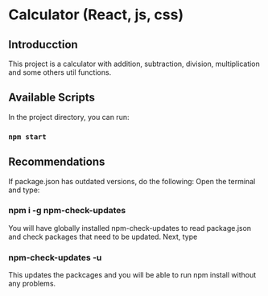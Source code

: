 # Calculator (React, js, css)

## Introducction

This project is a calculator with addition, subtraction, division, multiplication and some
others util functions.

## Available Scripts

In the project directory, you can run:

### `npm start`

## Recommendations

If package.json has outdated versions, do the following:
Open the terminal and type:

### npm i -g npm-check-updates

You will have globally installed npm-check-updates to read package.json and check
packages that need to be updated.
Next, type

### npm-check-updates -u

This updates the packcages and you will be able to run npm install without any problems.
